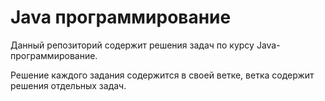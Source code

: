 # Java программирование
Данный репозиторий содержит решения задач по курсу Java-программирование.

Решение каждого задания содержится в своей ветке, ветка содержит решения отдельных задач.
